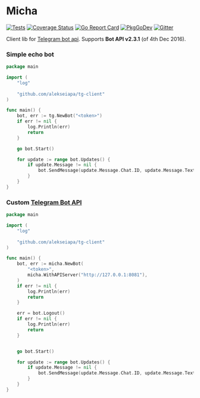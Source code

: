 # Micha

[![Tests](https://github.com/alekseiapa/tg-client/workflows/Tests/badge.svg)](https://github.com/alekseiapa/tg-client/actions)
[![Coverage Status](https://coveralls.io/repos/github/onrik/micha/badge.svg?branch=master)](https://coveralls.io/github/onrik/micha?branch=master)
[![Go Report Card](https://goreportcard.com/badge/github.com/alekseiapa/tg-client)](https://goreportcard.com/report/github.com/alekseiapa/tg-client)
[![PkgGoDev](https://pkg.go.dev/badge/github.com/alekseiapa/tg-client)](https://pkg.go.dev/github.com/alekseiapa/tg-client)
[![Gitter](https://badges.gitter.im/onrik/micha.svg)](https://gitter.im/onrik/micha)

Client lib for [Telegram bot api](https://core.telegram.org/bots/api). Supports **Bot API v2.3.1** (of 4th Dec 2016).

### Simple echo bot
```go
package main

import (
    "log"
	
    "github.com/alekseiapa/tg-client"
)

func main() {
    bot, err := tg.NewBot("<token>")
    if err != nil {
        log.Println(err)
        return
    }

    go bot.Start()

    for update := range bot.Updates() {
        if update.Message != nil {
            bot.SendMessage(update.Message.Chat.ID, update.Message.Text, nil)
        }
    }
}

```


### Custom [Telegram Bot API](https://github.com/tdlib/telegram-bot-api)
```go
package main

import (
    "log"
	
    "github.com/alekseiapa/tg-client"
)

func main() {
    bot, err := micha.NewBot(
        "<token>",
        micha.WithAPIServer("http://127.0.0.1:8081"),
    )
    if err != nil {
        log.Println(err)
        return
    }

    err = bot.Logout()
    if err != nil {
        log.Println(err)
        return
    }


    go bot.Start()

    for update := range bot.Updates() {
        if update.Message != nil {
            bot.SendMessage(update.Message.Chat.ID, update.Message.Text, nil)
        }
    }
}

```